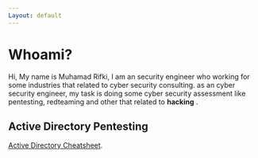 ```yaml
---
Layout: default
---
```


# Whoami?

Hi, My name is Muhamad Rifki, I am an security engineer who working for some industries that related to cyber security consulting. as an cyber security engineer, my task is doing some cyber security assessment like pentesting, redteaming and other that related to __hacking__ . 


## Active Directory Pentesting
[Active Directory Cheatsheet](./Cheatsheet.md).
